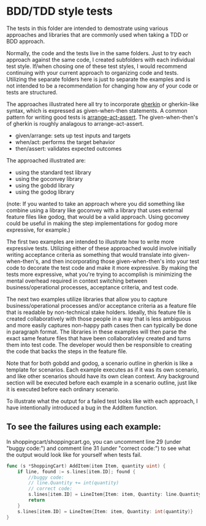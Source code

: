 # BDD/TDD style tests

The tests in this folder are intended to demostrate using various approaches and libraries that are commonly used when taking a TDD or BDD approach.

Normally, the code and the tests live in the same folders.  Just to try each approach against the same code, I created subfolders with each individual test
style. If/when chosing one of these test styles, I would recommend continuing with your current approach to organizing code and tests. Utilizing the separate 
folders here is just to separate the examples and is not intended to be a recommendation for changing how any of your code or tests are structured.

The approaches illustrated here all try to incorporate [gherkin](https://cucumber.io/docs/gherkin/reference/) or gherkin-like syntax, which is expressed as given-when-then statements.
A common pattern for writing good tests is [arrange-act-assert](https://automationpanda.com/2020/07/07/arrange-act-assert-a-pattern-for-writing-good-tests/).
The given-when-then's of gherkin is roughly analagous to arrange-act-assert.
- given/arrange: sets up test inputs and targets
- when/act: performs the target behavior
- then/assert: validates expected outcomes

The approached illustrated are:
- using the standard test library
- using the goconvey library
- using the gobdd library
- using the godog library

(note: If you wanted to take an approach where you did something like combine using a library like goconvey with a library that uses external feature files like godog, that would be a valid approach.  Using goconvey could be useful in making the step implementations for godog more expressive, for example.)

The first two examples are intended to illustrate how to write more expressive tests. Utilizing either of these approached would involve initially writing
acceptance criteria as something that would translate into given-when-then's, and then incorporating those given-when-then's into your test code to
decorate the test code and make it more expressive.  By making the tests more expressive, what you're trying to accomplish is minimizing the mental overhead
required in context switching between business/operational processes, acceptance criteria, and test code.

The next two examples utilize libraries that allow you to capture business/operational processes and/or acceptance criteria as a feature file that is readable
by non-technical stake holders. Ideally, this feature file is created collaboratively with those people in a way that is less ambiguous and more easily captures
non-happy path cases then can typically be done in paragraph format. The libraries in these examples will then parse the exact same feature files that have
been collaborativley created and turns them into test code. The developer would then be responsible to creating the code that backs the steps in the feature file.

Note that for both gobdd and godog, a scenario outline in gherkin is like a template for scenarios. Each example executes as if it was its own scenario, and like
other scenarios should have its own clean context. Any background section will be executed before each example in a scenario outline, just like it is executed
before each ordinary scenario.

To illustrate what the output for a failed test looks like with each approach, I have intentionally introduced a bug in the AddItem function.

## To see the failures using each example:
In shoppingcart/shoppingcart.go, you can uncomment line 29 (under "buggy code:") and comment line 31 (under "correct code:") to see what the output would
look like for yourself when tests fail.

```go
func (s *ShoppingCart) AddItem(item Item, quantity uint) {
	if line, found := s.lines[item.ID]; found {
		//buggy code:
		// line.Quantity += int(quantity)
		// correct code:
		s.lines[item.ID] = LineItem{Item: item, Quantity: line.Quantity + int(quantity)}
		return
	}
	s.lines[item.ID] = LineItem{Item: item, Quantity: int(quantity)}
}
```
